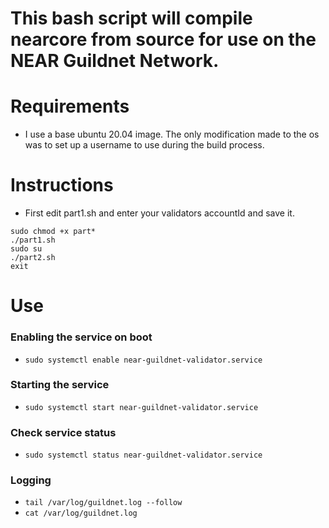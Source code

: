 # This bash script will compile nearcore from source for use on the NEAR Guildnet Network. 

# Requirements

- I use a base ubuntu 20.04 image. The only modification made to the os was to set up a username to use during the build process.

# Instructions

- First edit part1.sh and enter your validators accountId and save it.

```
sudo chmod +x part*
./part1.sh
sudo su
./part2.sh
exit
```

# Use

### Enabling the service on boot
- ```sudo systemctl enable near-guildnet-validator.service```

### Starting the service 
- ```sudo systemctl start near-guildnet-validator.service```

### Check service status
- ```sudo systemctl status near-guildnet-validator.service```

### Logging

- ```tail /var/log/guildnet.log --follow```
- ```cat /var/log/guildnet.log```
